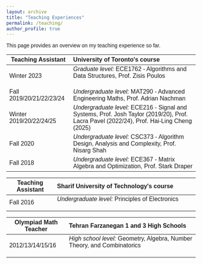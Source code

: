 ```yaml
---
layout: archive
title: "Teaching Experiences"
permalink: /teaching/
author_profile: true
---
```


<style>
body {
  font-family: Arial, sans-serif;
  font-size: 14px;
}
</style>


This page provides an overview on my teaching experience so far.

| Teaching Assistant| University of Toronto's course                                                               |
| ---------          |:---------                                                      |
| Winter 2023     | *Graduate level:* ECE1762 - Algorithms and Data Structures, Prof. Zisis Poulos    &nbsp; &nbsp; &nbsp; &nbsp; &nbsp; &nbsp; &nbsp;  &nbsp; &nbsp; &nbsp;  &nbsp; &nbsp; &nbsp; &nbsp; &nbsp;&nbsp; &nbsp; &nbsp; &nbsp;  &nbsp; &nbsp; &nbsp; &nbsp; &nbsp;&nbsp; &nbsp; &nbsp; &nbsp; &nbsp; &nbsp;     |
| Fall 2019/20/21/22/23/24     | *Undergraduate level:* MAT290 - Advanced Engineering Maths, Prof. Adrian Nachman              |
| Winter 2019/20/22/24/25     | *Undergraduate level:* ECE216 - Signal and Systems, Prof. Josh Taylor (2019/20), Prof. Lacra Pavel (2022/24), Prof. Hai-Ling Cheng (2025)              |
| Fall 2020     | *Undergraduate level:* CSC373 - Algorithm Design, Analysis and Complexity, Prof. Nisarg Shah               |
| Fall 2018     | *Undergraduate level:* ECE367 - Matrix Algebra and Optimization, Prof. Stark Draper              |


| Teaching Assistant| Sharif University of Technology's course                                                      |
| ---------          |:---------                                                      |
| Fall 2016     | *Undergraduate level:* Principles of Electronics    &nbsp; &nbsp; &nbsp; &nbsp; &nbsp; &nbsp; &nbsp;  &nbsp; &nbsp; &nbsp;  &nbsp; &nbsp; &nbsp; &nbsp; &nbsp;&nbsp; &nbsp; &nbsp; &nbsp;  &nbsp; &nbsp; &nbsp; &nbsp; &nbsp;&nbsp; &nbsp; &nbsp; &nbsp; &nbsp; &nbsp;     |


| Olympiad Math Teacher |  Tehran Farzanegan 1 and 3 High Schools                                                    |
| ---------          |:---------                                                      |
| 2012/13/14/15/16     | *High school level:* Geometry, Algebra, Number Theory, and Combinatorics    &nbsp; &nbsp; &nbsp; &nbsp; &nbsp; &nbsp; &nbsp;  &nbsp; &nbsp; &nbsp;  &nbsp; &nbsp; &nbsp; &nbsp; &nbsp;&nbsp; &nbsp; &nbsp; &nbsp;  &nbsp; &nbsp; &nbsp; &nbsp; &nbsp;&nbsp; &nbsp; &nbsp; &nbsp; &nbsp; &nbsp;     |

